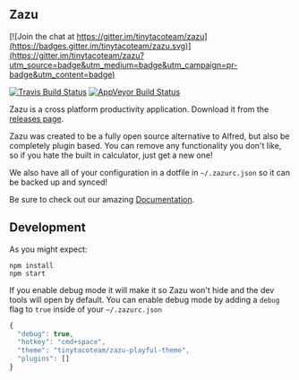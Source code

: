 ## Zazu

[![Join the chat at https://gitter.im/tinytacoteam/zazu](https://badges.gitter.im/tinytacoteam/zazu.svg)](https://gitter.im/tinytacoteam/zazu?utm_source=badge&utm_medium=badge&utm_campaign=pr-badge&utm_content=badge)

[![Travis Build Status](https://travis-ci.org/tinytacoteam/zazu.svg?branch=master)](https://travis-ci.org/tinytacoteam/zazu)
[![AppVeyor Build Status](https://ci.appveyor.com/api/projects/status/mhfi0vyyo7dygqiu?svg=true)](https://ci.appveyor.com/project/blainesch/zazu)

Zazu is a cross platform productivity application. Download it from the
[releases page](https://github.com/tinytacoteam/zazu/releases).

Zazu was created to be a fully open source alternative to Alfred, but also be
completely plugin based. You can remove any functionality you don't like, so if
you hate the built in calculator, just get a new one!

We also have all of your configuration in a dotfile in `~/.zazurc.json` so it can
be backed up and synced!

Be sure to check out our amazing [Documentation](https://zazuapp.org).

## Development

As you might expect:

~~~
npm install
npm start
~~~

If you enable debug mode it will make it so Zazu won't hide and the dev tools
will open by default. You can enable debug mode by adding a `debug` flag to
`true` inside of your `~/.zazurc.json`

~~~ javascript
{
  "debug": true,
  "hotkey": "cmd+space",
  "theme": "tinytacoteam/zazu-playful-theme",
  "plugins": []
}
~~~
